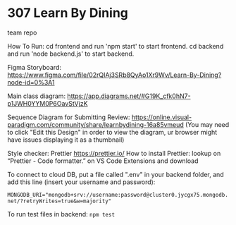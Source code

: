 # 307 Learn By Dining
team repo 

How To Run: 
        cd frontend and run 'npm start' to start frontend. 
        cd backend and run 'node backend.js' to start backend. 

Figma Storyboard: https://www.figma.com/file/02rQIAj3SRb8QyAo1Xr9Wv/Learn-By-Dining?node-id=0%3A1

Main class diagram: https://app.diagrams.net/#G19K_cfk0hN7-p1JWH0YYM0P6OavStVjzK

Sequence Diagram for Submitting Review: https://online.visual-paradigm.com/community/share/learnbydining-16a85vmeud
(You may need to click "Edit this Design" in order to view the diagram, ur browser might have issues displaying it as a thumbnail)

Style checker: Prettier https://prettier.io/
      How to install Prettier: lookup on “Prettier - Code formatter.” on VS Code Extensions and download

To connect to cloud DB, put a file called ".env" in your backend folder, and add this line (insert your username and password):

```MONGODB_URI="mongodb+srv://username:password@cluster0.jycgx75.mongodb.net/?retryWrites=true&w=majority"```

To run test files in backend:
```npm test```



